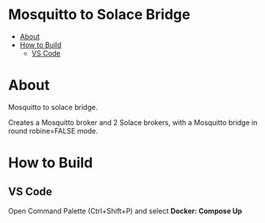 # Mosquitto to Solace Bridge <!-- omit in toc -->
- [About](#about)
- [How to Build](#how-to-build)
  - [VS Code](#vs-code)
# About

Mosquitto to solace bridge.

Creates a Mosquitto broker and 2 Solace brokers, with a Mosquitto bridge in round robine=FALSE mode.
# How to Build

## VS Code

Open Command Palette (Ctrl+Shift+P) and select **Docker: Compose Up**

